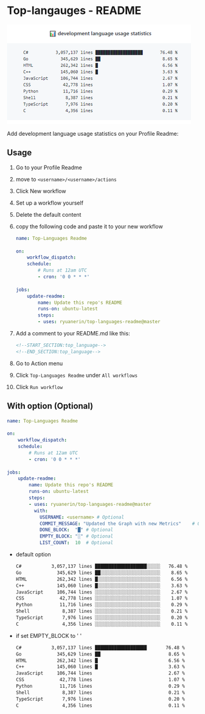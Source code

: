 # Top-langauges - README

![preview](README.png)

Add development language usage statistics on your Profile Readme:

## Usage

1. Go to your Profile Readme

1. move to `<username>/<username>/actions`

1. Click New workflow

1. Set up a workflow yourself

1. Delete the default content

1. copy the following code and paste it to your new workflow

    ```yml
    name: Top-Languages Readme

    on:
        workflow_dispatch:
        schedule:
            # Runs at 12am UTC
            - cron: '0 0 * * *'

    jobs:
        update-readme:
            name: Update this repo's README
            runs-on: ubuntu-latest
            steps:
            - uses: ryuanerin/top-languages-readme@master
    ```

1. Add a comment to your README.md like this:

    ```md
    <!--START_SECTION:top_language-->
    <!--END_SECTION:top_language-->
    ```

1. Go to Action menu

1. Click `Top-Languages Readme` under `All workflows`

1. Click `Run workflow`

## With option (Optional)

```yml
name: Top-Languages Readme

on:
    workflow_dispatch:
    schedule:
        # Runs at 12am UTC
        - cron: '0 0 * * *'

jobs:
    update-readme:
        name: Update this repo's README
        runs-on: ubuntu-latest
        steps:
        - uses: ryuanerin/top-languages-readme@master
          with:
            USERNAME: <username> # Optional
            COMMIT_MESSAGE: "Updated the Graph with new Metrics"    # Optional
            DONE_BLOCK:  "█" # Optional
            EMPTY_BLOCK: "░" # Optional
            LIST_COUNT:  10  # Optional
```

- default option

    ```txt
    C#           3,057,137 lines ███████████████████░░░░░   76.48 %
    Go             345,629 lines ██░░░░░░░░░░░░░░░░░░░░░░    8.65 %
    HTML           262,342 lines █░░░░░░░░░░░░░░░░░░░░░░░    6.56 %
    C++            145,060 lines █░░░░░░░░░░░░░░░░░░░░░░░    3.63 %
    JavaScript     106,744 lines ░░░░░░░░░░░░░░░░░░░░░░░░    2.67 %
    CSS             42,778 lines ░░░░░░░░░░░░░░░░░░░░░░░░    1.07 %
    Python          11,716 lines ░░░░░░░░░░░░░░░░░░░░░░░░    0.29 %
    Shell            8,387 lines ░░░░░░░░░░░░░░░░░░░░░░░░    0.21 %
    TypeScript       7,976 lines ░░░░░░░░░░░░░░░░░░░░░░░░    0.20 %
    C                4,356 lines ░░░░░░░░░░░░░░░░░░░░░░░░    0.11 %
    ```

- if set EMPTY_BLOCK to ' '

    ```txt
    C#           3,057,137 lines ███████████████████       76.48 %
    Go             345,629 lines ██                         8.65 %
    HTML           262,342 lines █                          6.56 %
    C++            145,060 lines █                          3.63 %
    JavaScript     106,744 lines                            2.67 %
    CSS             42,778 lines                            1.07 %
    Python          11,716 lines                            0.29 %
    Shell            8,387 lines                            0.21 %
    TypeScript       7,976 lines                            0.20 %
    C                4,356 lines                            0.11 %
    ```
